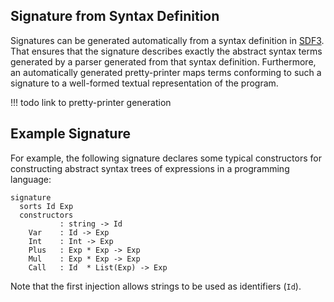 ## Signature from Syntax Definition

Signatures can be generated automatically from a syntax definition in [SDF3](../../syntax/).
That ensures that the signature describes exactly the abstract syntax terms generated by a parser generated from that syntax definition.
Furthermore, an automatically generated pretty-printer maps terms conforming to such a signature to a well-formed textual representation of the program.

!!! todo
    link to pretty-printer generation


## Example Signature

For example, the following signature declares some typical constructors for constructing abstract syntax trees of expressions in a programming language:

```stratego
signature
  sorts Id Exp
  constructors
           : string -> Id
    Var    : Id -> Exp
    Int    : Int -> Exp
    Plus   : Exp * Exp -> Exp
    Mul    : Exp * Exp -> Exp
    Call   : Id  * List(Exp) -> Exp
```

Note that the first injection allows strings to be used as identifiers (`Id`).
